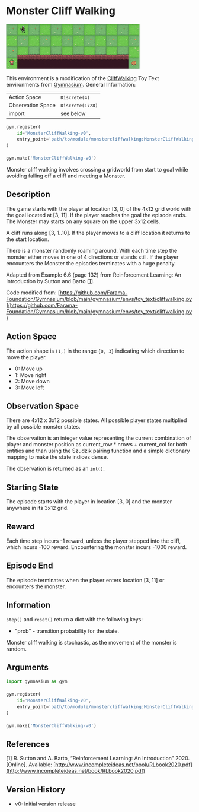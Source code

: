 # Monster Cliff Walking

<img src="img/demonstration.gif" width="360"/>

This environment is a modification of the [CliffWalking](https://gymnasium.farama.org/environments/toy_text/cliff_walking/) Toy Text environments from [Gymnasium](https://gymnasium.farama.org/).
General Information:

| | |
|---|---|
|Action Space |`Discrete(4)`|
|Observation Space |`Discrete(1728)`|
|import| see below|

```python
gym.register(
    id='MonsterCliffWalking-v0',
    entry_point='path/to/module/monstercliffwalking:MonsterCliffWalkingEnv'
)

gym.make('MonsterCliffWalking-v0')
```

Monster cliff walking involves crossing a gridworld from start to goal while avoiding falling off a cliff and meeting a Monster.

## Description

The game starts with the player at location [3, 0] of the 4x12 grid world with the
goal located at [3, 11]. If the player reaches the goal the episode ends. The Monster may starts on any square on
the upper 3x12 cells.

A cliff runs along [3, 1..10]. If the player moves to a cliff location it returns to the start location.

There is a monster randomly roaming around. With each time step the monster either moves in one of 4 directions or stands still.
If the player encounters the Monster the episodes terminates with a huge penalty.

Adapted from Example 6.6 (page 132) from Reinforcement Learning: An Introduction
by Sutton and Barto [<a href="#cliffwalk_ref">1</a>].

Code modified from:
[https://github.com/Farama-Foundation/Gymnasium/blob/main/gymnasium/envs/toy_text/cliffwalking.py](https://github.com/Farama-Foundation/Gymnasium/blob/main/gymnasium/envs/toy_text/cliffwalking.py)

## Action Space

The action shape is `(1,)` in the range `{0, 3}` indicating
which direction to move the player.

- 0: Move up
- 1: Move right
- 2: Move down
- 3: Move left

## Observation Space

There are 4x12 x 3x12  possible states. All possible player states multiplied by all possible monster states.

The observation is an integer value representing the current combination of player and monster position as
current_row * nrows + current_col for both entities and than using the Szudzik pairing function and a simple dictionary mapping to make
the state indices dense.

The observation is returned as an `int()`.

## Starting State

The episode starts with the player in location [3, 0] and the monster anywhere in its 3x12 grid.

## Reward

Each time step incurs -1 reward, unless the player stepped into the cliff,
which incurs -100 reward.
Encountering the monster incurs -1000 reward.

## Episode End

The episode terminates when the player enters location [3, 11] or encounters the monster.

## Information

`step()` and `reset()` return a dict with the following keys:

- "prob" - transition probability for the state.

Monster cliff walking is stochastic, as the movement of the monster is random.

## Arguments

```python
import gymnasium as gym

gym.register(
    id='MonsterCliffWalking-v0',
    entry_point='path/to/module/monstercliffwalking:MonsterCliffWalkingEnv'
)

gym.make('MonsterCliffWalking-v0')
```

## References

<a id="cliffwalk_ref"></a>[1] R. Sutton and A. Barto, “Reinforcement Learning:
An Introduction” 2020. [Online]. Available: [http://www.incompleteideas.net/book/RLbook2020.pdf](http://www.incompleteideas.net/book/RLbook2020.pdf)

## Version History

- v0: Initial version release
